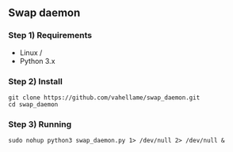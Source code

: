 ## Swap daemon

### Step 1) Requirements

- Linux / 
- Python 3.x

### Step 2) Install

```
git clone https://github.com/vahellame/swap_daemon.git
cd swap_daemon
```

### Step 3) Running 

```
sudo nohup python3 swap_daemon.py 1> /dev/null 2> /dev/null &
```
